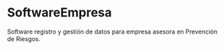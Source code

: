 # SoftwareEmpresa
Software registro y gestión de datos para empresa asesora en Prevención de Riesgos.
